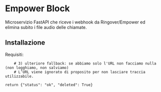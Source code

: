 # Empower Block

Microservizio FastAPI che riceve i webhook da Ringover/Empower ed elimina subito i file audio delle chiamate.

## Installazione

Requisiti:


        # 3) ulteriore fallback: se abbiamo solo l'URL non facciamo nulla (non logghiamo, non salviamo)
        # L’URL viene ignorato di proposito per non lasciare traccia utilizzabile.

    return {"status": "ok", "deleted": True}

